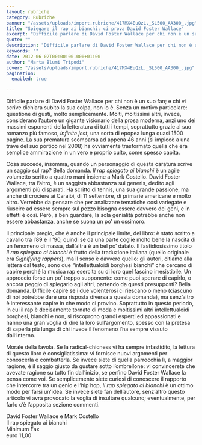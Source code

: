 ```yaml
---
layout: rubriche
category: Rubriche
banner: "/assets/uploads/import.rubriche/417MX4EuQzL._SL500_AA300_.jpg"
title: "Spiegare il rap ai bianchi: ci prova David Foster Wallace"
excerpt: "Difficile parlare di David Foster Wallace per chi non è un suo fan; e chi vi scrive dichiara subito la sua colpa, non lo è. Senza un motivo particolare: questione di gusti, molto semplicemente. Molti, moltissimi altri, invece, considerano l’autore un gigante visionario della prosa moderna, anzi uno dei massimi esponenti della letteratura di tutti [&hellip"
quote: ""
description: "Difficile parlare di David Foster Wallace per chi non è un suo fan; e chi vi scrive dichiara subito la sua colpa, non lo è. Senza un motivo particolare: questione di gusti, molto semplicemente. Molti, moltissimi altri, invece, considerano l’autore un gigante visionario della prosa moderna, anzi uno dei massimi esponenti della letteratura di tutti [&hellip"
keywords: ""
date: 2012-06-02T00:00:00.000+01:00
author: "Marta Blumi Tripodi"
cover: "/assets/uploads/import.rubriche/417MX4EuQzL._SL500_AA300_.jpg"
pagination:
  enabled: true

---
```


Difficile parlare di David Foster Wallace per chi non è un suo fan; e chi vi scrive dichiara subito la sua colpa, non lo è. Senza un motivo particolare: questione di gusti, molto semplicemente. Molti, moltissimi altri, invece, considerano l’autore un gigante visionario della prosa moderna, anzi uno dei massimi esponenti della letteratura di tutti i tempi, soprattutto grazie al suo romanzo più famoso, _Infinite jest_, una sorta di epopea lunga quasi 1500 pagine. La sua prematura scomparsa ad appena 46 anni (si impiccò a una trave del suo portico nel 2008) ha ovviamente trasformato quella che era semplice ammirazione in un vero e proprio culto, come spesso capita.

Cosa succede, insomma, quando un personaggio di questa caratura scrive un saggio sul rap? Bella domanda. _Il rap spiegato ai bianchi_ è un agile volumetto scritto a quattro mani insieme a Mark Costello. David Foster Wallace, tra l’altro, è un saggista abbastanza sui generis, dedito agli argomenti più disparati. Ha scritto di tennis, una sua grande passione, ma anche di crociere ai Caraibi, di 11 settembre, di primarie americane e molto altro. Verrebbe da pensare che per analizzare tematiche così variegate e riuscire ad essere sempre sul pezzo bisogna essere davvero dei geni, e in effetti è così. Però, a ben guardare, la sola genialità potrebbe anche non essere abbastanza, anche se suona un po’ un ossimoro.

Il principale pregio, che è anche il principale limite, del libro: è stato scritto a cavallo tra l’89 e il ’90, quindi se da una parte coglie molto bene la nascita di un fenomeno di massa, dall’altra è un bel po’ datato. Il fastidiosissimo titolo _Il rap spiegato ai bianchi_ è frutto della traduzione italiana (quello originale era _Signifying rappers_), ma il senso è davvero quello: gli autori, citiamo alla lettera dal testo, sono due “intellettualoidi borghesi bianchi” che cercano di capire perché la musica rap esercita su di loro quel fascino irresistibile. Un approccio forse un po’ troppo supponente: come puoi sperare di capirlo, o ancora peggio di spiegarlo agli altri, partendo da questi presupposti? Bella domanda. Difficile capire se i due volenterosi ci riescano o meno (ciascuno di noi potrebbe dare una risposta diversa a questa domanda), ma senz’altro è interessante capire in che modo ci provino. Soprattutto in questo periodo, in cui il rap è decisamente tornato di moda e moltissimi altri intellettualoidi borghesi, bianchi e non, si riscoprono grandi esperti ed appassionati e hanno una gran voglia di dire la loro sull’argomento, spesso con la pretesa di saperla più lunga di chi invece il fenomeno l’ha sempre vissuto dall’interno.

Morale della favola. Se la radical-chicness vi ha sempre infastidito, la lettura di questo libro è consigliatissima: vi fornisce nuovi argomenti per conoscerla e combatterla. Se invece siete di quella parrocchia lì, a maggior ragione, è il saggio giusto da gustare sotto l’ombrellone: vi convincerete che avevate ragione su tutto fin dall’inizio, se perfino David Foster Wallace la pensa come voi. Se semplicemente siete curiosi di conoscere il rapporto che intercorre tra un genio e l’hip hop, _Il rap spiegato ai bianchi_ è un ottimo modo per farsi un’idea. Se invece siete fan dell’autore, senz’altro questo articolo vi avrà provocato la voglia di insultare qualcuno; eventualmente, per farlo c’è l’apposita sezione commenti.

David Foster Wallace e Mark Costello  
Il rap spiegato ai bianchi  
Minimum Fax  
euro 11,00